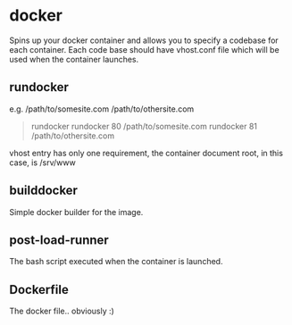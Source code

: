# docker

Spins up your docker container and allows you to specify a codebase for each container.  Each code base should have vhost.conf file which will be used when the container launches.

## rundocker

e.g.
  /path/to/somesite.com
  /path/to/othersite.com
  
> rundocker <port> <path>
> rundocker 80 /path/to/somesite.com
> rundocker 81 /path/to/othersite.com

vhost entry has only one requirement, the container document root, in this case, is /srv/www

## builddocker

Simple docker builder for the image. 

## post-load-runner

The bash script executed when the container is launched.  

## Dockerfile

The docker file.. obviously :)
